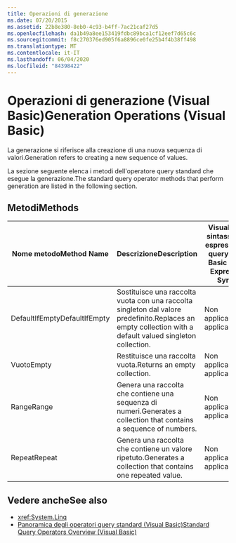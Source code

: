 ```yaml
---
title: Operazioni di generazione
ms.date: 07/20/2015
ms.assetid: 22b8e380-8eb0-4c93-b4ff-7ac21caf27d5
ms.openlocfilehash: da1b49a8ee153419fdbc89bca1cf12eef7d65c6c
ms.sourcegitcommit: f8c270376ed905f6a8896ce0fe25b4f4b38ff498
ms.translationtype: MT
ms.contentlocale: it-IT
ms.lasthandoff: 06/04/2020
ms.locfileid: "84398422"
---
```

# <a name="generation-operations-visual-basic"></a><span data-ttu-id="6734c-102">Operazioni di generazione (Visual Basic)</span><span class="sxs-lookup"><span data-stu-id="6734c-102">Generation Operations (Visual Basic)</span></span>
<span data-ttu-id="6734c-103">La generazione si riferisce alla creazione di una nuova sequenza di valori.</span><span class="sxs-lookup"><span data-stu-id="6734c-103">Generation refers to creating a new sequence of values.</span></span>  
  
 <span data-ttu-id="6734c-104">La sezione seguente elenca i metodi dell'operatore query standard che esegue la generazione.</span><span class="sxs-lookup"><span data-stu-id="6734c-104">The standard query operator methods that perform generation are listed in the following section.</span></span>  
  
## <a name="methods"></a><span data-ttu-id="6734c-105">Metodi</span><span class="sxs-lookup"><span data-stu-id="6734c-105">Methods</span></span>  
  
|<span data-ttu-id="6734c-106">Nome metodo</span><span class="sxs-lookup"><span data-stu-id="6734c-106">Method Name</span></span>|<span data-ttu-id="6734c-107">Descrizione</span><span class="sxs-lookup"><span data-stu-id="6734c-107">Description</span></span>|<span data-ttu-id="6734c-108">Visual Basic sintassi delle espressioni di query</span><span class="sxs-lookup"><span data-stu-id="6734c-108">Visual Basic Query Expression Syntax</span></span>|<span data-ttu-id="6734c-109">Altre informazioni</span><span class="sxs-lookup"><span data-stu-id="6734c-109">More Information</span></span>|  
|-----------------|-----------------|------------------------------------------|----------------------|  
|<span data-ttu-id="6734c-110">DefaultIfEmpty</span><span class="sxs-lookup"><span data-stu-id="6734c-110">DefaultIfEmpty</span></span>|<span data-ttu-id="6734c-111">Sostituisce una raccolta vuota con una raccolta singleton dal valore predefinito.</span><span class="sxs-lookup"><span data-stu-id="6734c-111">Replaces an empty collection with a default valued singleton collection.</span></span>|<span data-ttu-id="6734c-112">Non applicabile.</span><span class="sxs-lookup"><span data-stu-id="6734c-112">Not applicable.</span></span>|<xref:System.Linq.Enumerable.DefaultIfEmpty%2A?displayProperty=nameWithType><br /><br /> <xref:System.Linq.Queryable.DefaultIfEmpty%2A?displayProperty=nameWithType>|  
|<span data-ttu-id="6734c-113">Vuoto</span><span class="sxs-lookup"><span data-stu-id="6734c-113">Empty</span></span>|<span data-ttu-id="6734c-114">Restituisce una raccolta vuota.</span><span class="sxs-lookup"><span data-stu-id="6734c-114">Returns an empty collection.</span></span>|<span data-ttu-id="6734c-115">Non applicabile.</span><span class="sxs-lookup"><span data-stu-id="6734c-115">Not applicable.</span></span>|<xref:System.Linq.Enumerable.Empty%2A?displayProperty=nameWithType>|  
|<span data-ttu-id="6734c-116">Range</span><span class="sxs-lookup"><span data-stu-id="6734c-116">Range</span></span>|<span data-ttu-id="6734c-117">Genera una raccolta che contiene una sequenza di numeri.</span><span class="sxs-lookup"><span data-stu-id="6734c-117">Generates a collection that contains a sequence of numbers.</span></span>|<span data-ttu-id="6734c-118">Non applicabile.</span><span class="sxs-lookup"><span data-stu-id="6734c-118">Not applicable.</span></span>|<xref:System.Linq.Enumerable.Range%2A?displayProperty=nameWithType>|  
|<span data-ttu-id="6734c-119">Repeat</span><span class="sxs-lookup"><span data-stu-id="6734c-119">Repeat</span></span>|<span data-ttu-id="6734c-120">Genera una raccolta che contiene un valore ripetuto.</span><span class="sxs-lookup"><span data-stu-id="6734c-120">Generates a collection that contains one repeated value.</span></span>|<span data-ttu-id="6734c-121">Non applicabile.</span><span class="sxs-lookup"><span data-stu-id="6734c-121">Not applicable.</span></span>|<xref:System.Linq.Enumerable.Repeat%2A?displayProperty=nameWithType>|  
  
## <a name="see-also"></a><span data-ttu-id="6734c-122">Vedere anche</span><span class="sxs-lookup"><span data-stu-id="6734c-122">See also</span></span>

- <xref:System.Linq>
- [<span data-ttu-id="6734c-123">Panoramica degli operatori query standard (Visual Basic)</span><span class="sxs-lookup"><span data-stu-id="6734c-123">Standard Query Operators Overview (Visual Basic)</span></span>](standard-query-operators-overview.md)
